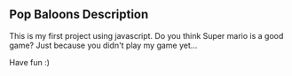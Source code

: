 ## Pop Baloons Description

This is my first project using javascript. Do you think Super mario is a good game? Just because you didn't play my game yet...

Have fun :)

  
